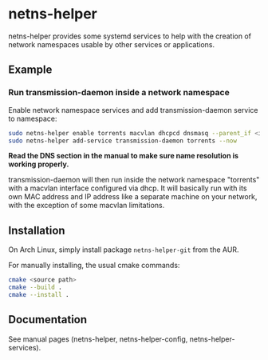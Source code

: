 netns-helper
==============================

netns-helper provides some systemd services to help with the creation of network namespaces usable by other services or applications.

## Example

### Run transmission-daemon inside a network namespace

Enable network namespace services and add transmission-daemon service to namespace:

```sh
sudo netns-helper enable torrents macvlan dhcpcd dnsmasq --parent_if <interface> --now
sudo netns-helper add-service transmission-daemon torrents --now
```

**Read the DNS section in the manual to make sure name resolution is working properly.**

transmission-daemon will then run inside the network namespace "torrents" with a macvlan interface configured via dhcp. It will basically run with its own MAC address and IP address like a separate machine on your network, with the exception of some macvlan limitations.

## Installation

On Arch Linux, simply install package `netns-helper-git` from the AUR.

For manually installing, the usual cmake commands:

```sh
cmake <source path>
cmake --build .
cmake --install .
```

## Documentation

See manual pages (netns-helper, netns-helper-config, netns-helper-services).
